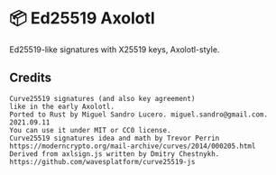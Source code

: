  # 📦 Ed25519 Axolotl

 Ed25519-like signatures with X25519 keys, Axolotl-style.


## Credits


    Curve25519 signatures (and also key agreement)
    like in the early Axolotl.
    Ported to Rust by Miguel Sandro Lucero. miguel.sandro@gmail.com. 2021.09.11
    You can use it under MIT or CC0 license.
    Curve25519 signatures idea and math by Trevor Perrin
    https://moderncrypto.org/mail-archive/curves/2014/000205.html
    Derived from axlsign.js written by Dmitry Chestnykh. https://github.com/wavesplatform/curve25519-js
